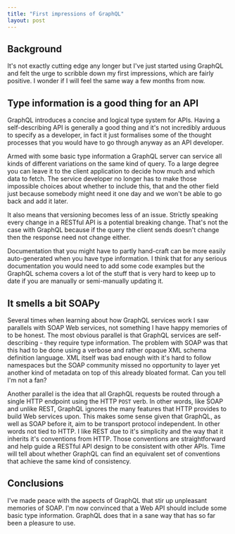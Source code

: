 ```yaml
---
title: "First impressions of GraphQL"
layout: post
---
```


## Background
It's not exactly cutting edge any longer but I've just started using
GraphQL and felt the urge to scribble down my first impressions, which
are fairly positive. I wonder if I will feel the same way a few months
from now.

## Type information is a good thing for an API
GraphQL introduces a concise and logical type system for APIs. Having a
self-describing API is generally a good thing and it's not incredibly
arduous to specify as a developer, in fact it just formalises some of
the thought processes that you would have to go through anyway as an API
developer.

Armed with some basic type information a GraphQL server can service all
kinds of different variations on the same kind of query. To a large
degree you can leave it to the client application to decide how much and
which data to fetch. The service developer no longer has to make those
impossible choices about whether to include this, that and the other
field just because somebody might need it one day and we won't be able
to go back and add it later.

It also means that versioning becomes less of an issue. Strictly
speaking every change in a RESTful API is a potential breaking change.
That's not the case with GraphQL because if the query the client sends
doesn't change then the response need not change either.

Documentation that you might have to partly hand-craft can be more
easily auto-generated when you have type information. I think that for
any serious documentation you would need to add some code examples but
the GraphQL schema covers a lot of the stuff that is very hard to keep
up to date if you are manually or semi-manually updating it.

## It smells a bit SOAPy
Several times when learning about how GraphQL services work I saw
parallels with SOAP Web services, not something I have happy memories of
to be honest. The most obvious parallel is that GraphQL services are
self-describing - they require type information. The problem with SOAP
was that this had to be done using a verbose and rather opaque XML
schema definition language. XML itself was bad enough with it's hard to
follow namespaces but the SOAP community missed no opportunity to layer
yet another kind of metadata on top of this already bloated format. Can
you tell I'm not a fan?

Another parallel is the idea that all GraphQL requests be routed through
a single HTTP endpoint using the HTTP `POST` verb. In other words, like
SOAP and unlike REST, GraphQL ignores the many features that HTTP
provides to build Web services upon. This makes some sense given that
GraphQL, as well as SOAP before it, aim to be transport protocol
independent. In other words not tied to HTTP. I like REST due to it's
simplicity and the way that it inherits it's conventions from HTTP.
Those conventions are straightforward and help guide a RESTful API
design to be consistent with other APIs. Time will tell about whether
GraphQL can find an equivalent set of conventions that achieve the same
kind of consistency.

## Conclusions
I've made peace with the aspects of GraphQL that stir up unpleasant
memories of SOAP. I'm now convinced that a Web API should include some
basic type information. GraphQL does that in a sane way that has so far
been a pleasure to use.
